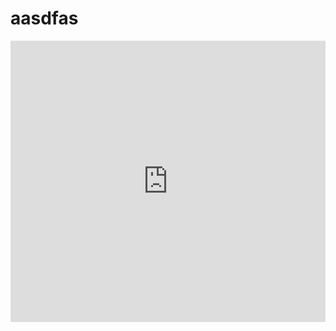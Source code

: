 # aasdfas
<embed width="100%" height="450" scrolling="no" frameborder="no" src="https://soundcloud.com/fkozrcs2b3cx/kx8xneo6drpt"></embed>
